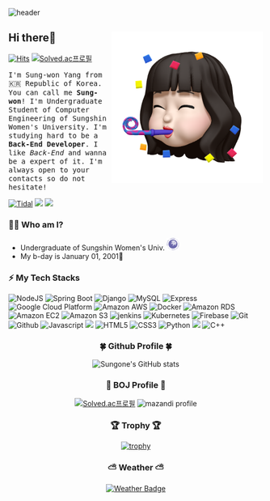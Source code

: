 ![header](https://capsule-render.vercel.app/api?type=waving&color=6DB33F&height=280&section=header&text=Good%20to%20see%20you%20😝&desc=I'm%20Sungone%20:%20%29&fontSize=60&fontAlignY=40&descSize=25&descAlignY=58&animation=fadeIn)

## Hi there👋 <img src="./images/profile.png" align="right" height="300"/>

[![Hits](https://hits.seeyoufarm.com/api/count/incr/badge.svg?url=https%3A%2F%2Fgithub.com%2FSuanna01&count_bg=%23FF5252&title_bg=%23535353&icon=&icon_color=%23E7E7E7&title=views&edge_flat=true)](https://hits.seeyoufarm.com)
[![Solved.ac프로필](http://mazassumnida.wtf/api/mini/generate_badge?boj=rlgns0705)](https://solved.ac/mer0ng)

<!--[![wakatime](https://wakatime.com/badge/user/2bc3057d-356c-4085-8a40-dcf77da7bb8a.svg?style=flat-square)](https://wakatime.com/@2bc3057d-356c-4085-8a40-dcf77da7bb8a)-->

<samp>I'm Sung-won Yang from 🇰🇷 Republic of Korea. You can call me **Sung-won**! I'm Undergraduate Student of Computer Engineering of Sungshin Women's University. I'm studying hard to be a **Back-End Developer**. I like *Back-End* and wanna be a expert of it. I'm always open to your contacts so do not hesitate! </samp>

[![Tidal](https://img.shields.io/badge/Tistory-000000?style=for-the-badge&logo=Tidal&logoColor=white)](https://sungone.tistory.com/)
<a href="https://blog.naver.com/yangnony01" target="_blank"><img src="https://img.shields.io/badge/NaverBlog-3DDC84?style=for-the-badge&logo=Naver&logoColor=white"/></a>
<a href="https://mail.google.com/mail/u/0/#inbox" target="_blank"><img src="https://img.shields.io/badge/yangnony01@gmail.com-EA4335?style=for-the-badge&logo=Gmail&logoColor=white"/></a>
### 🙋‍♀️ Who am I?
- Undergraduate of Sungshin Women's Univ. <a href="https://www.sungshin.ac.kr/"><img src="./images/logo.png" width="25"></a>
- My b-day is January 01, 2001🎉
### ⚡ My Tech Stacks
![NodeJS](http://img.shields.io/badge/-Node.js-333?style=for-the-badge&logo=Node.js)
![Spring Boot](http://img.shields.io/badge/-Spring_Boot-6DB33F?style=for-the-badge&logo=spring&logoColor=white)
![Django](http://img.shields.io/badge/-Django-092E20?style=for-the-badge&logo=Django)
![MySQL](https://img.shields.io/badge/MySQL-4479A1?style=for-the-badge&logo=MySQL&logoColor=white)
![Express](http://img.shields.io/badge/-Express-000000?style=for-the-badge&logo=Express&logoColor=white)
![Google Cloud Platform](http://img.shields.io/badge/-Google_Cloud_Platform-34ab53?style=for-the-badge&logo=GoogleCloud)
![Amazon AWS](http://img.shields.io/badge/-Amazon_AWS-232F3E?style=for-the-badge&logo=AmazonAWS)
![Docker](http://img.shields.io/badge/-Docker-2496ED?style=for-the-badge&logo=Docker&logoColor=white)
![Amazon RDS](http://img.shields.io/badge/-Amazon_RDS-527FFF?style=for-the-badge&logo=Amazon%20RDS&logoColor=white)
![Amazon EC2](http://img.shields.io/badge/-Amazon_EC2-FF9900?style=for-the-badge&logo=Amazon%20EC2&logoColor=white)
![Amazon S3](http://img.shields.io/badge/-Amazon_S3-569A31?style=for-the-badge&logo=Amazon%20S3&logoColor=white)
![jenkins](http://img.shields.io/badge/-Jenkins-D24939?style=for-the-badge&logo=Jenkins&logoColor=white)
![Kubernetes](http://img.shields.io/badge/-Kubernetes-326CE5?style=for-the-badge&logo=Kubernetes&logoColor=white)
![Firebase](http://img.shields.io/badge/-Firebase-2C384A?style=for-the-badge&logo=firebase)
![Git](http://img.shields.io/badge/-Git-f05032?style=for-the-badge&logo=Git&logoColor=white)
![Github](http://img.shields.io/badge/-Github-181717?style=for-the-badge&logo=Github&logoColor=white)
![Javascript](http://img.shields.io/badge/-Javascript-f7e018?style=for-the-badge&logo=javascript&logoColor=black) <img src="https://img.shields.io/badge/Android-3DDC84?style=for-the-badge&logo=Android&logoColor=white"/>
![HTML5](http://img.shields.io/badge/-HTML5-f06529?style=for-the-badge&logo=HTML5&logoColor=white)
![CSS3](http://img.shields.io/badge/-CSS3-1572b6?style=for-the-badge&logo=CSS3)
![Python](http://img.shields.io/badge/-Python-3776ab?style=for-the-badge&logo=Python&logoColor=white) <img src="https://img.shields.io/badge/C-00599C?style=for-the-badge&logo=C&logoColor=white"/> ![C++](http://img.shields.io/badge/-C++-00599c?style=for-the-badge&logo=C%2B%2B&logoColor=white)
<!--![Typescript](http://img.shields.io/badge/-Typescript-3178C6?style=for-the-badge&logo=typescript&logoColor=white)-->
<!--![Socket.io](http://img.shields.io/badge/-Socket.io-010101?style=for-the-badge&logo=Socket.io&logoColor=white)-->
<!--![NextJS](http://img.shields.io/badge/-NextJS-000000?style=for-the-badge&logo=Next.js&logoColor=white)-->
<!--![Kotlin](http://img.shields.io/badge/-Kotlin-7f52ff?style=for-the-badge&logo=Kotlin&logoColor=white)-->
<div align="center">
<h3>🍀 Github Profile 🍀</h3>

![Sungone's GitHub stats](https://github-readme-stats.vercel.app/api?username=Suanna01&show_icons=true&theme=vue&hide_border=true)
<!-- [![Top Langs](https://github-readme-stats.vercel.app/api/top-langs/?username=Suanna01&layout=compact&theme=vue)](https://github.com/anuraghazra/github-readme-stats) -->
</div>
</div>

<!--<div align="center">
<h3>⌛ Coding Time ⌛</h3>

[![Sungone's wakatime stats](https://github-readme-stats.vercel.app/api/wakatime?username=Suanna01)](https://github.com/anuraghazra/github-readme-stats)
</div>-->

<div align="center">
<h3>🥈 BOJ Profile 🥈</h3>

[![Solved.ac프로필](http://mazassumnida.wtf/api/v2/generate_badge?boj=mer0ng)](https://solved.ac/mer0ng)
![mazandi profile](http://mazandi.herokuapp.com/api?handle=mer0ng&theme=dark)

  
<h3>🏆 Trophy 🏆</h3>
  
[![trophy](https://github-profile-trophy.vercel.app/?username=Suanna01&margin-w=15&margin-h=15&theme=vue&row=1)](https://github.com/ryo-ma/github-profile-trophy)
    
<h3>⛅ Weather ⛅</h3>
  
[![Weather Badge](https://weather-badge.vercel.app/api/badge?lat=37.5666791&lon=126.9782914)](https://weather-badge.vercel.app//api/badge?lat=37.5666791&lon=126.9782914)
</div>
